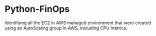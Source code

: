 # Python-FinOps

Identifying all the EC2 in AWS managed environment that were created using an AutoScaling group in AWS, including CPU metrics.
